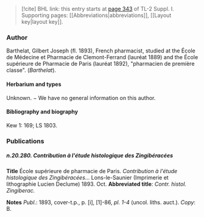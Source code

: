 > [!cite] BHL link: this entry starts at [page 343](https://www.biodiversitylibrary.org/item/103858#page/355/mode/1up) of TL-2 Suppl. I.
> Supporting pages: [[Abbreviations|abbreviations]], [[Layout key|layout key]].

### Author

Barthelat, Gilbert Joseph (fl. 1893), French pharmacist, studied at the École de Médecine et Pharmacie de Clemont-Ferrand (lauréat 1889) and the École supérieure de Pharmacie de Paris (lauréat 1892), "pharmacien de première classe". (*Barthelat*).

#### Herbarium and types

Unknown. − We have no general information on this author.

#### Bibliography and biography

Kew 1: 169; LS 1803.

### Publications

##### n.20.280. Contribution à l'étude histologique des Zingibéracées

**Title**
École supérieure de pharmacie de Paris. *Contribution à l'étude histologique des Zingibéracées*... Lons-le-Saunier (Imprimerie et lithographie Lucien Declume) 1893. Oct.
**Abbreviated title**: *Contr. histol. Zingiberac.*

**Notes**
*Publ*.: 1893, cover-t.p., p. \[i\], \[1\]-86, *pl. 1-4* (uncol. liths. auct.). *Copy*: B.

